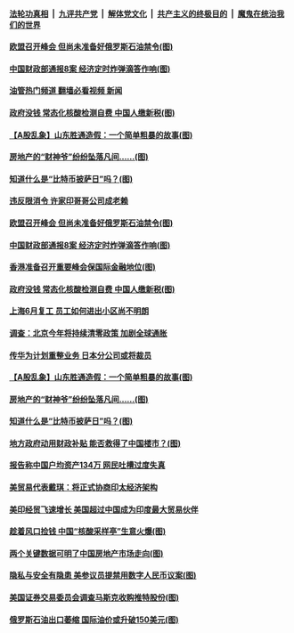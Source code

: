 ####  [法轮功真相](../../../../basic/blob/master/README.md?t=05311001) &nbsp;|&nbsp; [九评共产党](../../../../9ping.md/blob/master/README.md?t=05311001) &nbsp;|&nbsp; [解体党文化](../../../../jtdwh.md/blob/master/README.md?t=05311001)  &nbsp;|&nbsp; [共产主义的终极目的](../../../../gczydzjmd.md/blob/master/README.md?t=05311001) &nbsp;|&nbsp; [魔鬼在统治我们的世界](../../../../mgztzwmdsj.md/blob/master/README.md?t=05311001) 

#### [欧盟召开峰会 但尚未准备好俄罗斯石油禁令(图)](../pages/p5/1007860.md?t=05311001) 

#### [中国财政部通报8案 经济定时炸弹滴答作响(图)](../pages/p5/1007854.md?t=05311001) 

#### [油管热门频道 翻墙必看视频 新闻](http://45.76.130.85:81/youtube.html?05311001)

#### [政府没钱 常态化核酸检测自费 中国人缴新税(图)](../pages/p5/1007841.md?t=05311001) 

#### [【A股乱象】山东胜通造假：一个简单粗暴的故事(图)](../pages/p5/1007800.md?t=05311001) 

#### [房地产的“财神爷”纷纷坠落凡间……(图)](../pages/p5/1007795.md?t=05311001) 

#### [知道什么是“比特币披萨日”吗？(图)](../pages/p5/1007789.md?t=05311001) 

#### [违反限消令 许家印哥哥公司成老赖](../pages/p5/1007861.md?t=05311001) 

#### [欧盟召开峰会 但尚未准备好俄罗斯石油禁令(图)](../pages/p5/1007860.md?t=05311001) 

#### [中国财政部通报8案 经济定时炸弹滴答作响(图)](../pages/p5/1007854.md?t=05311001) 

#### [香港准备召开重要峰会保国际金融地位(图)](../pages/p5/1007851.md?t=05311001) 

#### [政府没钱 常态化核酸检测自费 中国人缴新税(图)](../pages/p5/1007841.md?t=05311001) 

#### [上海6月复工 员工如何进出小区尚不明朗](../pages/p5/1007835.md?t=05311001) 

#### [调查：北京今年将持续清零政策 加剧全球通胀](../pages/p5/1007831.md?t=05311001) 

#### [传华为计划重整业务 日本分公司或将裁员](../pages/p5/1007829.md?t=05311001) 

#### [【A股乱象】山东胜通造假：一个简单粗暴的故事(图)](../pages/p5/1007800.md?t=05311001) 

#### [房地产的“财神爷”纷纷坠落凡间……(图)](../pages/p5/1007795.md?t=05311001) 

#### [知道什么是“比特币披萨日”吗？(图)](../pages/p5/1007789.md?t=05311001) 

#### [地方政府动用财政补贴 能否救得了中国楼市？(图)](../pages/p5/1007780.md?t=05311001) 

#### [报告称中国户均资产134万 网民吐槽过度失真](../pages/p5/1007776.md?t=05311001) 

#### [美贸易代表戴琪：将正式协商印太经济架构](../pages/p5/1007774.md?t=05311001) 

#### [美印经贸飞速增长 美国超过中国成为印度最大贸易伙伴](../pages/p5/1007771.md?t=05311001) 

#### [趁着风口捡钱 中国“核酸采样亭”生意火爆(图)](../pages/p5/1007748.md?t=05311001) 

#### [两个关键数据可明了中国房地产市场走向(图)](../pages/p5/1007711.md?t=05311001) 

#### [隐私与安全有隐患 美参议员提禁用数字人民币议案(图)](../pages/p5/1007705.md?t=05311001) 

#### [美国证券交易委员会调查马斯克收购推特股份(图)](../pages/p5/1007710.md?t=05311001) 

#### [俄罗斯石油出口萎缩 国际油价或升破150美元(图)](../pages/p5/1007708.md?t=05311001) 

<img src='http://gfw-breaker.win/goodnews/indexes/p5.md' width='0px' height='0px'/>
